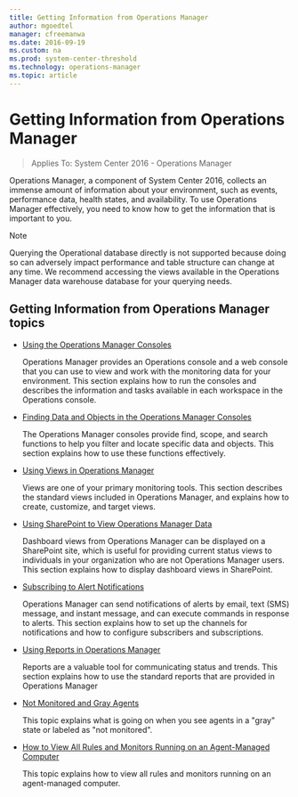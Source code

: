```yaml
---
title: Getting Information from Operations Manager
author: mgoedtel
manager: cfreemanwa
ms.date: 2016-09-19
ms.custom: na
ms.prod: system-center-threshold
ms.technology: operations-manager
ms.topic: article
---
```


# Getting Information from Operations Manager

>Applies To: System Center 2016 - Operations Manager

Operations Manager, a component of System Center 2016, collects an immense amount of information about your environment, such as events, performance data, health states, and availability. To use Operations Manager effectively, you need to know how to get the information that is important to you.  
  
> [!NOTE]  
> Querying the Operational database directly is not supported because doing so can adversely impact performance and table structure can change at any time.  We recommend accessing the views available in the Operations Manager data warehouse database for your querying needs. 
  
## Getting Information from Operations Manager topics  
  
-   [Using the Operations Manager Consoles](Using-the-Operations-Manager-Consoles.md)  
  
    Operations Manager provides an Operations console and a web console that you can use to view and work with the monitoring data for your environment. This section explains how to run the consoles and describes the information and tasks available in each workspace in the Operations console.  
  
-   [Finding Data and Objects in the Operations Manager Consoles](Finding-Data-and-Objects-in-the-Operations-Manager-Consoles.md)  
  
    The Operations Manager consoles provide find, scope, and search functions to help you filter and locate specific data and objects. This section explains how to use these functions effectively.  
  
-   [Using Views in Operations Manager](Using-Views-in-Operations-Manager.md)  
  
    Views are one of your primary monitoring tools. This section describes the standard views included in Operations Manager, and explains how to create, customize, and target views.  
  
-   [Using SharePoint to View Operations Manager Data](Using-SharePoint-to-View-Operations-Manager-Data.md)  
  
    Dashboard views from Operations Manager can be displayed on a SharePoint site, which is useful for providing current status views to individuals in your organization who are not Operations Manager users. This section explains how to display dashboard views in SharePoint.  
  
-   [Subscribing to Alert Notifications](Subscribing-to-Alert-Notifications.md)  
  
    Operations Manager can send notifications of alerts by email, text \(SMS\) message, and instant message, and can execute commands in response to alerts. This section explains how to set up the channels for notifications and how to configure subscribers and subscriptions.  
  
-   [Using Reports in Operations Manager](Using-Reports-in-Operations-Manager.md)  
  
    Reports are a valuable tool for communicating status and trends. This section explains how to use the standard reports that are provided in Operations Manager  
  
-   [Not Monitored and Gray Agents](Not-Monitored-and-Gray-Agents.md)  
  
    This topic explains what is going on when you see agents in a "gray" state or labeled as "not monitored".  
  
-   [How to View All Rules and Monitors Running on an Agent-Managed Computer](How-to-View-All-Rules-and-Monitors-Running-on-an-Agent-Managed-Computer.md)  
  
    This topic explains how to view all rules and monitors running on an agent\-managed computer.  
  
